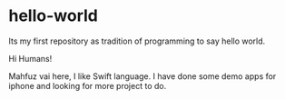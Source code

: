 # hello-world
Its my first repository as tradition of programming to say hello world.




Hi Humans!

Mahfuz vai here, I like Swift language.
I have done some demo apps for iphone and looking for more project to do.
